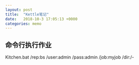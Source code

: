 ```yaml
---
layout: post
title:  "Kettle笔记"
date:   2018-10-3 17:05:13 +0000
categories: memo
---
```



## 命令行执行作业

Kitchen.bat /rep:bs /user:admin /pass:admin /job:myjob /dir:/-